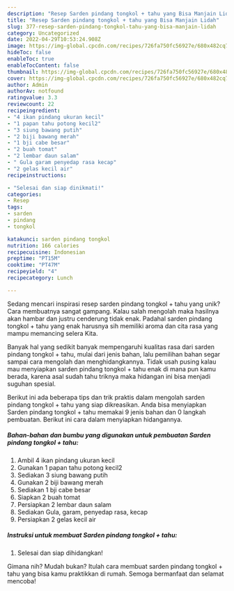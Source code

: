```yaml
---
description: "Resep Sarden pindang tongkol + tahu yang Bisa Manjain Lidah"
title: "Resep Sarden pindang tongkol + tahu yang Bisa Manjain Lidah"
slug: 377-resep-sarden-pindang-tongkol-tahu-yang-bisa-manjain-lidah
category: Uncategorized
date: 2022-04-29T10:53:24.908Z
image: https://img-global.cpcdn.com/recipes/726fa750fc56927e/680x482cq70/sarden-pindang-tongkol-tahu-foto-resep-utama.jpg
hideToc: false
enableToc: true
enableTocContent: false
thumbnail: https://img-global.cpcdn.com/recipes/726fa750fc56927e/680x482cq70/sarden-pindang-tongkol-tahu-foto-resep-utama.jpg
cover: https://img-global.cpcdn.com/recipes/726fa750fc56927e/680x482cq70/sarden-pindang-tongkol-tahu-foto-resep-utama.jpg
author: Admin
authorAv: notfound
ratingvalue: 3.3
reviewcount: 22
recipeingredient:
- "4 ikan pindang ukuran kecil"
- "1 papan tahu potong kecil2"
- "3 siung bawang putih"
- "2 biji bawang merah"
- "1 bji cabe besar"
- "2 buah tomat"
- "2 lembar daun salam"
- " Gula garam penyedap rasa kecap"
- "2 gelas kecil air"
recipeinstructions:

- "Selesai dan siap dinikmati!"
categories:
- Resep
tags:
- sarden
- pindang
- tongkol

katakunci: sarden pindang tongkol 
nutrition: 166 calories
recipecuisine: Indonesian
preptime: "PT15M"
cooktime: "PT47M"
recipeyield: "4"
recipecategory: Lunch

---
```





Sedang mencari inspirasi resep sarden pindang tongkol + tahu yang unik? Cara membuatnya sangat gampang. Kalau salah mengolah maka hasilnya akan hambar dan justru cenderung tidak enak. Padahal sarden pindang tongkol + tahu yang enak harusnya sih memiliki aroma dan cita rasa yang mampu memancing selera Kita.







Banyak hal yang sedikit banyak mempengaruhi kualitas rasa dari sarden pindang tongkol + tahu, mulai dari jenis bahan, lalu pemilihan bahan segar sampai cara mengolah dan menghidangkannya. Tidak usah pusing kalau mau menyiapkan sarden pindang tongkol + tahu enak di mana pun kamu berada, karena asal sudah tahu triknya maka hidangan ini bisa menjadi suguhan spesial.






Berikut ini ada beberapa tips dan trik praktis dalam mengolah sarden pindang tongkol + tahu yang siap dikreasikan. Anda bisa menyiapkan Sarden pindang tongkol + tahu memakai 9 jenis bahan dan 0 langkah pembuatan. Berikut ini cara dalam menyiapkan hidangannya.

<!--inarticleads1-->

##### Bahan-bahan dan bumbu yang digunakan untuk pembuatan Sarden pindang tongkol + tahu:

1. Ambil 4 ikan pindang ukuran kecil
1. Gunakan 1 papan tahu potong kecil2
1. Sediakan 3 siung bawang putih
1. Gunakan 2 biji bawang merah
1. Sediakan 1 bji cabe besar
1. Siapkan 2 buah tomat
1. Persiapkan 2 lembar daun salam
1. Sediakan  Gula, garam, penyedap rasa, kecap
1. Persiapkan 2 gelas kecil air




<!--inarticleads2-->

##### Instruksi untuk membuat Sarden pindang tongkol + tahu:


1. Selesai dan siap dihidangkan!



Gimana nih? Mudah bukan? Itulah cara membuat sarden pindang tongkol + tahu yang bisa kamu praktikkan di rumah. Semoga bermanfaat dan selamat mencoba!
